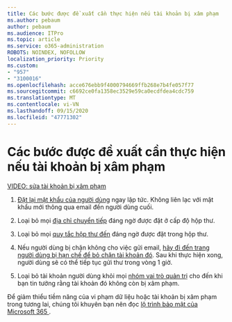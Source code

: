 ```yaml
---
title: Các bước được đề xuất cần thực hiện nếu tài khoản bị xâm phạm
ms.author: pebaum
author: pebaum
ms.audience: ITPro
ms.topic: article
ms.service: o365-administration
ROBOTS: NOINDEX, NOFOLLOW
localization_priority: Priority
ms.custom:
- "957"
- "3100016"
ms.openlocfilehash: acce676ebb9f4000794669ffb268e7b4fe057f77
ms.sourcegitcommit: c6692ce0fa1358ec3529e59ca0ecdfdea4cdc759
ms.translationtype: MT
ms.contentlocale: vi-VN
ms.lasthandoff: 09/15/2020
ms.locfileid: "47771302"
---
```

# <a name="recommended-steps-to-take-if-an-account-is-compromised"></a>Các bước được đề xuất cần thực hiện nếu tài khoản bị xâm phạm

[VIDEO: sửa tài khoản bị xâm phạm](https://www.microsoft.com/videoplayer/embed/RE2jvOb?pid=ocpVideo0-innerdiv-oneplayer&amp;postJsllMsg=true&amp;maskLevel=20&amp;autoplay=true)
  
1. [Đặt lại mật khẩu của người dùng](https://docs.microsoft.com/microsoft-365/admin/add-users/reset-passwords) ngay lập tức. Không liên lạc với mật khẩu mới thông qua email đến người dùng cuối.

2. Loại bỏ mọi [địa chỉ chuyển tiếp](https://docs.microsoft.com/microsoft-365/admin/email/configure-email-forwarding) đáng ngờ được đặt ở cấp độ hộp thư.

3. Loại bỏ mọi [quy tắc hộp thư đến](https://support.office.com/article/1433E3A0-7FB0-4999-B536-50E05CB67FED) đáng ngờ được đặt trong hộp thư.

4. Nếu người dùng bị chặn không cho việc gửi email, [hãy đi đến trang người dùng bị hạn chế để bỏ chặn tài khoản đó](https://protection.office.com/?hash=/restrictedusers). Sau khi thực hiện xong, người dùng sẽ có thể tiếp tục gửi thư trong vòng 1 giờ.

5. Loại bỏ tài khoản người dùng khỏi mọi [nhóm vai trò quản trị](https://docs.microsoft.com/microsoft-365/admin/add-users/assign-admin-roles) cho đến khi bạn tin tưởng rằng tài khoản đó không còn bị xâm phạm.

Để giảm thiểu tiềm năng của vi phạm dữ liệu hoặc tài khoản bị xâm phạm trong tương lai, chúng tôi khuyên bạn nên đọc [lộ trình bảo mật của Microsoft 365 ](https://docs.microsoft.com//office365/securitycompliance/security-roadmap).
  
